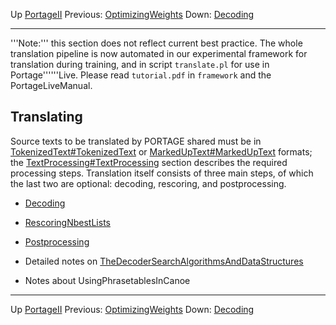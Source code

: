 Up [PortageII](PortageMachineTranslation.md)
Previous: [OptimizingWeights](PORTAGE_sharedTrainingOptimizingWeights.md)
Down: [Decoding](PORTAGE_sharedTranslatingDecoding.md)

-------------------------

'''Note:''' this section does not reflect current best practice. The whole translation pipeline is now automated in our experimental framework for translation during training, and in script `translate.pl` for use in Portage''''''Live.  Please read `tutorial.pdf` in `framework` and the PortageLiveManual.

## Translating

Source texts to be translated by PORTAGE shared must be in
[TokenizedText#TokenizedText](PORTAGE_sharedFileFormats.md) or
[MarkedUpText#MarkedUpText](PORTAGE_sharedFileFormats.md) formats; the
[TextProcessing#TextProcessing](PORTAGE_sharedTextProcessing.md) section describes the required processing steps. Translation itself consists of three main steps, of which the last two are optional: decoding, rescoring, and postprocessing.

* [Decoding](PORTAGE_sharedTranslatingDecoding.md)
* [RescoringNbestLists](PORTAGE_sharedTranslatingRescoringNbestLists.md)
* [Postprocessing](PORTAGE_sharedTranslatingPostprocessing.md)

* Detailed notes on [TheDecoderSearchAlgorithmsAndDataStructures](PORTAGE_sharedDecoderSearchAlgorithmsAndDataStructures.md)
* Notes about UsingPhrasetablesInCanoe

-------------------------

Up [PortageII](PortageMachineTranslation.md)
Previous: [OptimizingWeights](PORTAGE_sharedTrainingOptimizingWeights.md)
Down: [Decoding](PORTAGE_sharedTranslatingDecoding.md)
